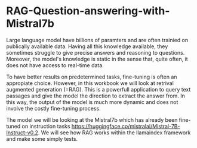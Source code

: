 # RAG-Question-answering-with-Mistral7b

Large language model have billions of paramters and are often trainied on publically available data. Having all this knowledge available, they sometimes struggle to give precise answers and reasoning to questions.
Moreover, the model's knowledge is static in the sense that, quite often, it does not have access to real-time data. 

To have better results on predetermined tasks, fine-tuning is often an appropiate choice. However, in this workbook we will look at retrival augmented generation (=RAG). This is a powerfull application to query text passages
and give the model the direction to extract the answer from. In this way, the output of the model is much more dynamic and does not involve the costly fine-tuning process.

The model we will be looking at the Mistral7b which has already been fine-tuned on instruction tasks https://huggingface.co/mistralai/Mistral-7B-Instruct-v0.2. We will see how RAG works within the llamaindex framework and make some simply tests.
